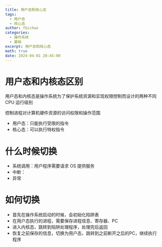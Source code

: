 ```yaml
---
title: 用户态和核心态
tags:
  - 用户态
  - 核心态
author: fbichao
categories: 
  - 操作系统
  - 基础
excerpt: 用户态和核心态
math: true
date: 2024-04-01 20:45:00
---
```


# 用户态和内核态区别

用户态和内核态是操作系统为了保护系统资源和实现权限控制而设计的两种不同 CPU 运行级别

控制进程对计算机硬件资源的访问权限和操作范围

- 用户态：只能执行受限的指令
- 核心态：可以执行特权指令

# 什么时候切换

- 系统调用：用户程序需要请求 OS 提供服务
- 中断：
- 异常

# 如何切换

- 首先在操作系统启动的时候，会初始化陷阱表
- 在用户态执行的进程，需要保存进程信息、寄存器、PC
- 进入内核态，跳转到陷阱处理程序，处理完后返回
- 恢复之前保存的信息，切换为用户态，跳转到之前断开之后的PC，继续执行程序




